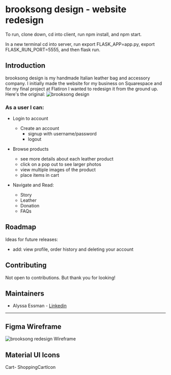 # brooksong design - website redesign
To run, clone down, 
cd into client, 
run npm install, 
and npm start. 

In a new terminal 
cd into server,
run export FLASK_APP=app.py,
export FLASK_RUN_PORT=5555,
and then flask run.

## Introduction

brooksong design is my handmade Italian leather bag and accessory company. I initially made the website for my business on Squarespace and for my final project at Flatiron I wanted to redesign it from the ground up. Here's the original: ![brooksong design](https://www.brooksongdesign.com/)

### As a user I can:

* Login to account
  - Create an account
    - signup with username/password
    - logout

* Browse products
  - see more details about each leather product
  - click on a pop out to see larger photos
  - view multiple images of the product
  - place items in cart

* Navigate and Read:
  - Story
  - Leather
  - Donation
  - FAQs


## Roadmap

Ideas for future releases:

- add: view profile, order history and deleting your account

## Contributing

Not open to contributions. But thank you for looking!

## Maintainers

- Alyssa Essman - [Linkedin](https://www.linkedin.com/in/alyssa-essman/)

***

## Figma Wireframe
![brooksong redesign Wireframe](https://www.figma.com/file/EqgEJg68RPF6RD4SI8EEpU/brooksong-design-redesign?type=design&node-id=0%3A1&mode=design&t=G7APhazFzpXep1bK-1)


## Material UI Icons 

Cart-
ShoppingCartIcon

